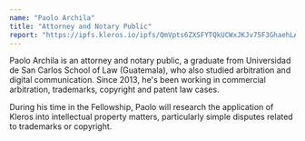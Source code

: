 ```yaml
---
name: "Paolo Archila"
title: "Attorney and Notary Public"
report: "https://ipfs.kleros.io/ipfs/QmVpts6ZXSFYTQkUCWxJKJv75F3GhaehLAoJuJEpzWkLRh"
---
```


Paolo Archila is an attorney and notary public, a graduate from Universidad de San Carlos School of Law (Guatemala), who also studied arbitration and digital communication. Since 2013, he's been working in commercial arbitration, trademarks, copyright and patent law cases.

During his time in the Fellowship, Paolo will research the application of Kleros into intellectual property matters, particularly simple disputes related to trademarks or copyright.
